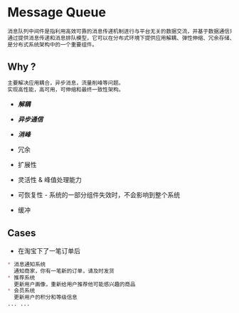 # Message Queue
```md
消息队列中间件是指利用高效可靠的消息传递机制进行与平台无关的数据交流，并基于数据通信来进行分布式系统的集成。
通过提供消息传递和消息排队模型，它可以在分布式环境下提供应用解耦、弹性伸缩、冗余存储、流量削峰、异步通信、数据同步等等功能。
是分布式系统架构中的一个重要组件。
```
## Why ?
```md
主要解决应用耦合，异步消息，流量削峰等问题。
实现高性能，高可用，可伸缩和最终一致性架构。
```
* ***解耦***
* ***异步通信***
* ***消峰***

* 冗余
* 扩展性 
* 灵活性 & 峰值处理能力
* 可恢复性 - 系统的一部分组件失效时，不会影响到整个系统 
* 缓冲


## Cases
* 在淘宝下了一笔订单后
```md
* 消息通知系统
  通知商家，你有一笔新的订单，请及时发货
* 推荐系统
  更新用户画像，重新给用户推荐他可能感兴趣的商品
* 会员系统
  更新用户的积分和等级信息
... ...
```
